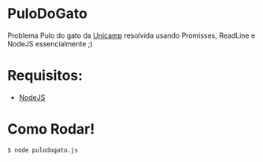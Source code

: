 # PuloDoGato

Problema Pulo do gato da [Unicamp](https://olimpiada.ic.unicamp.br/pratique/pj/2018/f3/pulo/) resolvida usando Promisses, ReadLine e NodeJS essencialmente ;)


# Requisitos:
  - [NodeJS](https://nodejs.org/en/)

# Como Rodar!
```sh
$ node pulodogato.js
```
